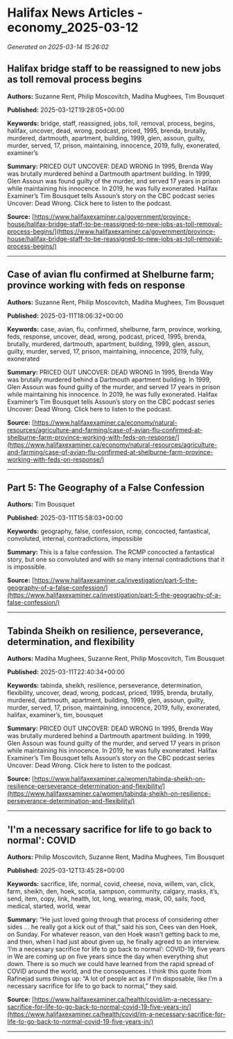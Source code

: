 # Halifax News Articles - economy_2025-03-12

*Generated on 2025-03-14 15:26:02*

## Halifax bridge staff to be reassigned to new jobs as toll removal process begins

**Authors:** Suzanne Rent, Philip Moscovitch, Madiha Mughees, Tim Bousquet

**Published:** 2025-03-12T19:28:05+00:00

**Keywords:** bridge, staff, reassigned, jobs, toll, removal, process, begins, halifax, uncover, dead, wrong, podcast, priced, 1995, brenda, brutally, murdered, dartmouth, apartment, building, 1999, glen, assoun, guilty, murder, served, 17, prison, maintaining, innocence, 2019, fully, exonerated, examiner’s

**Summary:** PRICED OUT UNCOVER: DEAD WRONG In 1995, Brenda Way was brutally murdered behind a Dartmouth apartment building.
In 1999, Glen Assoun was found guilty of the murder, and served 17 years in prison while maintaining his innocence.
In 2019, he was fully exonerated.
Halifax Examiner’s Tim Bousquet tells Assoun’s story on the CBC podcast series Uncover: Dead Wrong.
Click here to listen to the podcast.

**Source:** [https://www.halifaxexaminer.ca/government/province-house/halifax-bridge-staff-to-be-reassigned-to-new-jobs-as-toll-removal-process-begins/](https://www.halifaxexaminer.ca/government/province-house/halifax-bridge-staff-to-be-reassigned-to-new-jobs-as-toll-removal-process-begins/)

---

## Case of avian flu confirmed at Shelburne farm; province working with feds on response

**Authors:** Suzanne Rent, Philip Moscovitch, Madiha Mughees, Tim Bousquet

**Published:** 2025-03-11T18:06:32+00:00

**Keywords:** case, avian, flu, confirmed, shelburne, farm, province, working, feds, response, uncover, dead, wrong, podcast, priced, 1995, brenda, brutally, murdered, dartmouth, apartment, building, 1999, glen, assoun, guilty, murder, served, 17, prison, maintaining, innocence, 2019, fully, exonerated

**Summary:** PRICED OUT UNCOVER: DEAD WRONG In 1995, Brenda Way was brutally murdered behind a Dartmouth apartment building.
In 1999, Glen Assoun was found guilty of the murder, and served 17 years in prison while maintaining his innocence.
In 2019, he was fully exonerated.
Halifax Examiner’s Tim Bousquet tells Assoun’s story on the CBC podcast series Uncover: Dead Wrong.
Click here to listen to the podcast.

**Source:** [https://www.halifaxexaminer.ca/economy/natural-resources/agriculture-and-farming/case-of-avian-flu-confirmed-at-shelburne-farm-province-working-with-feds-on-response/](https://www.halifaxexaminer.ca/economy/natural-resources/agriculture-and-farming/case-of-avian-flu-confirmed-at-shelburne-farm-province-working-with-feds-on-response/)

---

## Part 5: The Geography of a False Confession

**Authors:** Tim Bousquet

**Published:** 2025-03-11T15:58:03+00:00

**Keywords:** geography, false, confession, rcmp, concocted, fantastical, convoluted, internal, contradictions, impossible

**Summary:** This is a false confession.
The RCMP concocted a fantastical story, but one so convoluted and with so many internal contradictions that it is impossible.

**Source:** [https://www.halifaxexaminer.ca/investigation/part-5-the-geography-of-a-false-confession/](https://www.halifaxexaminer.ca/investigation/part-5-the-geography-of-a-false-confession/)

---

## Tabinda Sheikh on resilience, perseverance, determination, and flexibility

**Authors:** Madiha Mughees, Suzanne Rent, Philip Moscovitch, Tim Bousquet

**Published:** 2025-03-11T22:40:34+00:00

**Keywords:** tabinda, sheikh, resilience, perseverance, determination, flexibility, uncover, dead, wrong, podcast, priced, 1995, brenda, brutally, murdered, dartmouth, apartment, building, 1999, glen, assoun, guilty, murder, served, 17, prison, maintaining, innocence, 2019, fully, exonerated, halifax, examiner’s, tim, bousquet

**Summary:** PRICED OUT UNCOVER: DEAD WRONG In 1995, Brenda Way was brutally murdered behind a Dartmouth apartment building.
In 1999, Glen Assoun was found guilty of the murder, and served 17 years in prison while maintaining his innocence.
In 2019, he was fully exonerated.
Halifax Examiner’s Tim Bousquet tells Assoun’s story on the CBC podcast series Uncover: Dead Wrong.
Click here to listen to the podcast.

**Source:** [https://www.halifaxexaminer.ca/women/tabinda-sheikh-on-resilience-perseverance-determination-and-flexibility/](https://www.halifaxexaminer.ca/women/tabinda-sheikh-on-resilience-perseverance-determination-and-flexibility/)

---

## 'I'm a necessary sacrifice for life to go back to normal': COVID

**Authors:** Philip Moscovitch, Suzanne Rent, Madiha Mughees, Tim Bousquet

**Published:** 2025-03-12T13:45:28+00:00

**Keywords:** sacrifice, life, normal, covid, cheese, nova, willem, van, click, farm, sheikh, den, hoek, scotia, sampson, community, calgary, masks, it’s, send, item, copy, link, health, lot, long, wearing, mask, 00, sails, food, medical, started, world, wear

**Summary:** “He just loved going through that process of considering other sides … he really got a kick out of that,” said his son, Cees van den Hoek, on Sunday.
For whatever reason, van den Hoek wasn’t getting back to me, and then, when I had just about given up, he finally agreed to an interview.
‘I’m a necessary sacrifice for life to go back to normal’: COVID-19, five years in We are coming up on five years since the day when everything shut down.
There is so much we could have learned from the rapid spread of COVID around the world, and the consequences.
I think this quote from Rafinejad sums things up: “A lot of people act as if I’m disposable, like I’m a necessary sacrifice for life to go back to normal,” they said.

**Source:** [https://www.halifaxexaminer.ca/health/covid/im-a-necessary-sacrifice-for-life-to-go-back-to-normal-covid-19-five-years-in/](https://www.halifaxexaminer.ca/health/covid/im-a-necessary-sacrifice-for-life-to-go-back-to-normal-covid-19-five-years-in/)

---

